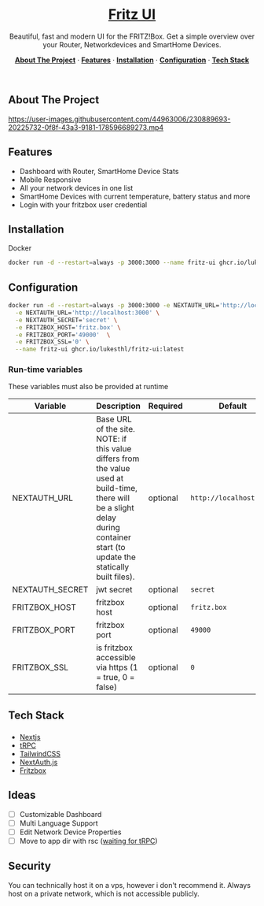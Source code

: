 <a href="https://github.com/lukesthl/fritz-ui">
  <h1 align="center">Fritz UI</h1>
</a>
<p align="center">
Beautiful, fast and modern UI for the FRITZ!Box. Get a simple overview over your Router, Networkdevices and SmartHome Devices. 
</p>
<p align="center">
  <a href="#about-the-project"><strong>About The Project</strong></a> ·
  <a href="#features"><strong>Features</strong></a> ·
  <a href="#installation"><strong>Installation</strong></a> ·
  <a href="#configuration"><strong>Configuration</strong></a> ·
  <a href="#tech-stack"><strong>Tech Stack</strong></a>
</p>
<br/>

## About The Project

https://user-images.githubusercontent.com/44963006/230889693-20225732-0f8f-43a3-9181-178596689273.mp4

## Features

- Dashboard with Router, SmartHome Device Stats
- Mobile Responsive
- All your network devices in one list
- SmartHome Devices with current temperature, battery status and more
- Login with your fritzbox user credential

## Installation

Docker

```bash
docker run -d --restart=always -p 3000:3000 --name fritz-ui ghcr.io/lukesthl/fritz-ui:latest
```

## Configuration

```bash
docker run -d --restart=always -p 3000:3000 -e NEXTAUTH_URL='http://localhost:3000' \
  -e NEXTAUTH_URL='http://localhost:3000' \
  -e NEXTAUTH_SECRET='secret' \
  -e FRITZBOX_HOST='fritz.box' \
  -e FRITZBOX_PORT='49000'  \
  -e FRITZBOX_SSL='0' \
  --name fritz-ui ghcr.io/lukesthl/fritz-ui:latest
```

### Run-time variables

These variables must also be provided at runtime

| Variable        | Description                                                                                                                                                                      | Required | Default                 |
| --------------- | -------------------------------------------------------------------------------------------------------------------------------------------------------------------------------- | -------- | ----------------------- |
| NEXTAUTH_URL    | Base URL of the site. NOTE: if this value differs from the value used at build-time, there will be a slight delay during container start (to update the statically built files). | optional | `http://localhost:3000` |
| NEXTAUTH_SECRET | jwt secret                                                                                                                                                                       | optional | `secret`                |
| FRITZBOX_HOST   | fritzbox host                                                                                                                                                                    | optional | `fritz.box`             |
| FRITZBOX_PORT   | fritzbox port                                                                                                                                                                    | optional | `49000`                 |
| FRITZBOX_SSL    | is fritzbox accessible via https (1 = true, 0 = false)                                                                                                                           | optional | `0`                     |

## Tech Stack

###

- [Nextjs](https://nextjs.org/)
- [tRPC](https://trpc.io/)
- [TailwindCSS](https://tailwindcss.com/)
- [NextAuth.js](https://next-auth.js.org/)
- [Fritzbox](https://github.com/lukesthl/fritzbox)

## Ideas

- [ ] Customizable Dashboard
- [ ] Multi Language Support
- [ ] Edit Network Device Properties
- [ ] Move to app dir with rsc ([waiting for tRPC](https://github.com/trpc/trpc/discussions/3185#discussioncomment-4167473))

## Security

You can technically host it on a vps, however i don't recommend it. Always host on a private network, which is not accessible publicly.
